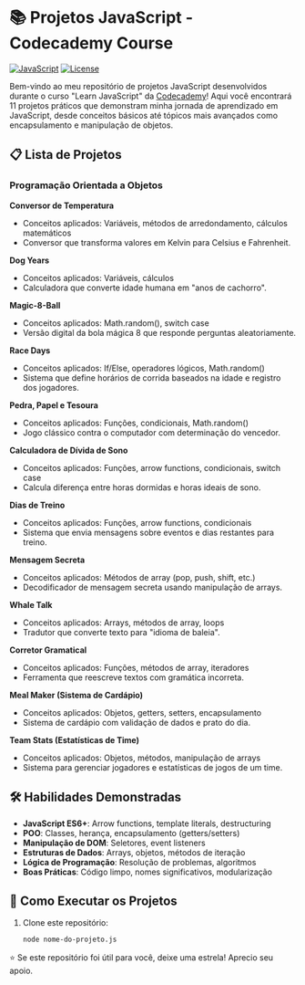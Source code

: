 # 📚 Projetos JavaScript - Codecademy Course 

[![JavaScript](https://img.shields.io/badge/JavaScript-ES6+-F7DF1E?logo=javascript&logoColor=black)](https://developer.mozilla.org/en-US/docs/Web/JavaScript)
[![License](https://img.shields.io/badge/License-MIT-blue.svg)](https://opensource.org/licenses/MIT)

Bem-vindo ao meu repositório de projetos JavaScript desenvolvidos durante o curso "Learn JavaScript" da [Codecademy](codecademy.com)! Aqui você encontrará 11 projetos práticos que demonstram minha jornada de aprendizado em JavaScript, desde conceitos básicos até tópicos mais avançados como encapsulamento e manipulação de objetos.

## 📋 Lista de Projetos

### Programação Orientada a Objetos
**Conversor de Temperatura**
   - Conceitos aplicados: Variáveis, métodos de arredondamento, cálculos matemáticos
   - Conversor que transforma valores em Kelvin para Celsius e Fahrenheit.

**Dog Years**
   - Conceitos aplicados: Variáveis, cálculos
   - Calculadora que converte idade humana em "anos de cachorro".

**Magic-8-Ball**
   - Conceitos aplicados: Math.random(), switch case
   - Versão digital da bola mágica 8 que responde perguntas aleatoriamente.

**Race Days**
   - Conceitos aplicados: If/Else, operadores lógicos, Math.random()
   - Sistema que define horários de corrida baseados na idade e registro dos jogadores.

**Pedra, Papel e Tesoura**
   - Conceitos aplicados: Funções, condicionais, Math.random()
   - Jogo clássico contra o computador com determinação do vencedor.

**Calculadora de Dívida de Sono**
   - Conceitos aplicados: Funções, arrow functions, condicionais, switch case
   - Calcula diferença entre horas dormidas e horas ideais de sono.

**Dias de Treino**
   - Conceitos aplicados: Funções, arrow functions, condicionais
   - Sistema que envia mensagens sobre eventos e dias restantes para treino.

**Mensagem Secreta**
   - Conceitos aplicados: Métodos de array (pop, push, shift, etc.)
   - Decodificador de mensagem secreta usando manipulação de arrays.

**Whale Talk**
   - Conceitos aplicados: Arrays, métodos de array, loops
   - Tradutor que converte texto para "idioma de baleia".

**Corretor Gramatical**
   - Conceitos aplicados: Funções, métodos de array, iteradores
- Ferramenta que reescreve textos com gramática incorreta.

**Meal Maker (Sistema de Cardápio)**
   - Conceitos aplicados: Objetos, getters, setters, encapsulamento
   - Sistema de cardápio com validação de dados e prato do dia.

**Team Stats (Estatísticas de Time)**
   - Conceitos aplicados: Objetos, métodos, manipulação de arrays
   - Sistema para gerenciar jogadores e estatísticas de jogos de um time.

## 🛠 Habilidades Demonstradas

- **JavaScript ES6+**: Arrow functions, template literals, destructuring
- **POO**: Classes, herança, encapsulamento (getters/setters)
- **Manipulação de DOM**: Seletores, event listeners
- **Estruturas de Dados**: Arrays, objetos, métodos de iteração
- **Lógica de Programação**: Resolução de problemas, algoritmos
- **Boas Práticas**: Código limpo, nomes significativos, modularização

## 🚀 Como Executar os Projetos

1. Clone este repositório:
   ```bash
   node nome-do-projeto.js

⭐ Se este repositório foi útil para você, deixe uma estrela! Aprecio seu apoio.
